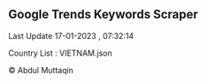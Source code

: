 

## Google Trends Keywords Scraper 
 
Last Update 17-01-2023 , 07:32:14

Country List :
VIETNAM.json



© Abdul Muttaqin 
